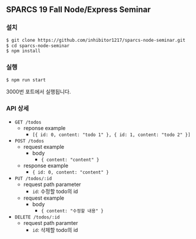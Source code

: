## SPARCS 19 Fall Node/Express Seminar

### 설치

```bash
$ git clone https://github.com/inhibitor1217/sparcs-node-seminar.git
$ cd sparcs-node-seminar
$ npm install
```

### 실행

```bash
$ npm run start
```

3000번 포트에서 실행됩니다.

### API 상세

- `GET /todos`
    - reponse example
        - `[{ id: 0, content: "todo 1" }, { id: 1, content: "todo 2" }]`
- `POST /todos`
    - request example
        - body
            - `{ content: "content" }`
    - response example
        - `{ id: 0, content: "content" }`
- `PUT /todos/:id`
    - request path parameter
        - `id`: 수정할 todo의 id
    - request example
        - body
            - `{ content: "수정할 내용" }`
- `DELETE /todos/:id`
    - request path paramter
        - `id`: 삭제할 todo의 id